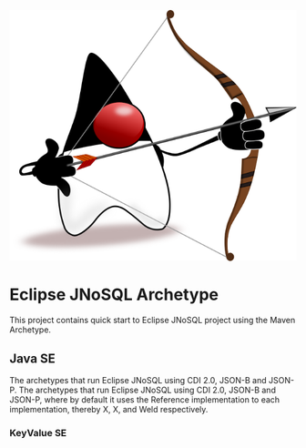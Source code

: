 ![Eclipse JNoSQL Archetype Project](https://github.com/JNOSQL/diana-site/blob/master/images/duke-diana.png)
# Eclipse JNoSQL Archetype

This project contains quick start to Eclipse JNoSQL project using the Maven Archetype.

## Java SE

The archetypes that run Eclipse JNoSQL using CDI 2.0, JSON-B and JSON-P.
The archetypes that run Eclipse JNoSQL using CDI 2.0, JSON-B and JSON-P, where by default it uses the Reference implementation to each implementation, thereby X, X, and Weld respectively.


### KeyValue SE
